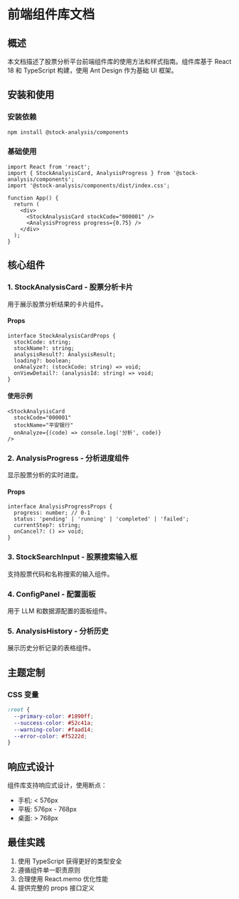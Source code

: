 # 前端组件库文档

## 概述

本文档描述了股票分析平台前端组件库的使用方法和样式指南。组件库基于 React 18 和 TypeScript 构建，使用 Ant Design 作为基础 UI 框架。

## 安装和使用

### 安装依赖

```bash
npm install @stock-analysis/components
```

### 基础使用

```tsx
import React from 'react';
import { StockAnalysisCard, AnalysisProgress } from '@stock-analysis/components';
import '@stock-analysis/components/dist/index.css';

function App() {
  return (
    <div>
      <StockAnalysisCard stockCode="000001" />
      <AnalysisProgress progress={0.75} />
    </div>
  );
}
```

## 核心组件

### 1. StockAnalysisCard - 股票分析卡片

用于展示股票分析结果的卡片组件。

#### Props

```tsx
interface StockAnalysisCardProps {
  stockCode: string;
  stockName?: string;
  analysisResult?: AnalysisResult;
  loading?: boolean;
  onAnalyze?: (stockCode: string) => void;
  onViewDetail?: (analysisId: string) => void;
}
```

#### 使用示例

```tsx
<StockAnalysisCard
  stockCode="000001"
  stockName="平安银行"
  onAnalyze={(code) => console.log('分析', code)}
/>
```

### 2. AnalysisProgress - 分析进度组件

显示股票分析的实时进度。

#### Props

```tsx
interface AnalysisProgressProps {
  progress: number; // 0-1
  status: 'pending' | 'running' | 'completed' | 'failed';
  currentStep?: string;
  onCancel?: () => void;
}
```

### 3. StockSearchInput - 股票搜索输入框

支持股票代码和名称搜索的输入组件。

### 4. ConfigPanel - 配置面板

用于 LLM 和数据源配置的面板组件。

### 5. AnalysisHistory - 分析历史

展示历史分析记录的表格组件。

## 主题定制

### CSS 变量

```css
:root {
  --primary-color: #1890ff;
  --success-color: #52c41a;
  --warning-color: #faad14;
  --error-color: #f5222d;
}
```

## 响应式设计

组件库支持响应式设计，使用断点：

- 手机: < 576px
- 平板: 576px - 768px  
- 桌面: > 768px

## 最佳实践

1. 使用 TypeScript 获得更好的类型安全
2. 遵循组件单一职责原则
3. 合理使用 React.memo 优化性能
4. 提供完整的 props 接口定义